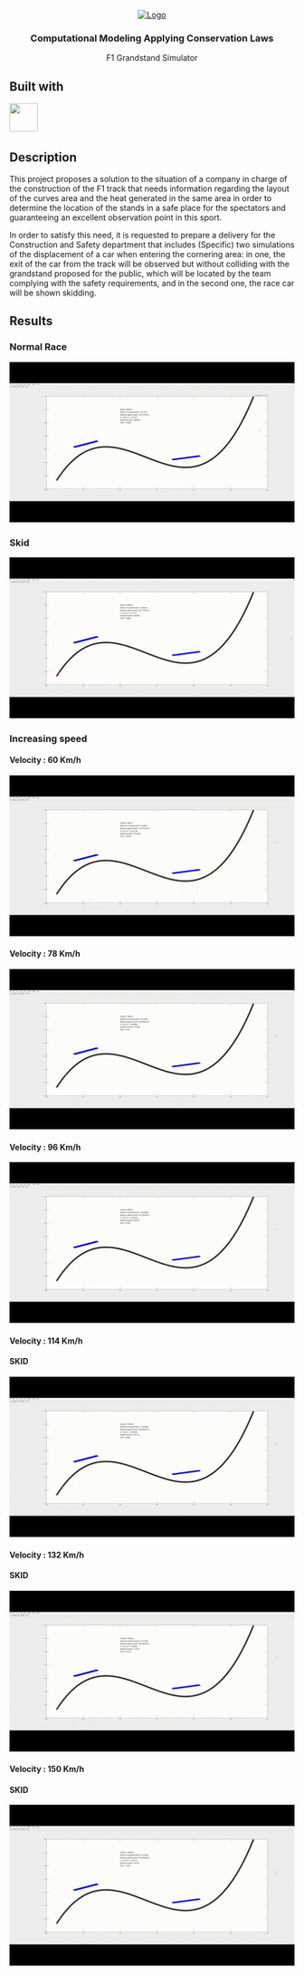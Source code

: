 <div id="top"></div>

<br />

<div align="center">
  <a href="https://github.com/sayuri-gui/F1-grandstand-simulator.git">
    <img src="https://upload.wikimedia.org/wikipedia/commons/4/47/Logo_del_ITESM.svg" alt="Logo" width="80" height="80">
  </a>
<h3 align="center">Computational Modeling Applying Conservation Laws</h3>
<p align="center"> F1 Grandstand Simulator

</div>

## Built with
<div>
<img width="50px" height="50px" src="https://skillicons.dev/icons?i=matlab"/>
</div>

## Description

This project proposes a solution to the situation of a company in charge of the construction of the F1 track that needs information regarding the layout of the curves area and the heat generated in the same area in order to determine the location of the stands in a safe place for the spectators and guaranteeing an excellent observation point in this sport.

In order to satisfy this need, it is requested to prepare a delivery for the Construction and Safety department that includes (Specific) two simulations of the displacement of a car when entering the cornering area: in one, the exit of the car from the track will be observed but without colliding with the grandstand proposed for the public, which will be located by the team complying with the safety requirements, and in the second one, the race car will be shown skidding.

## Results
### Normal Race
<img src="https://raw.githubusercontent.com/sayuriGui/F1-grandstand-simulator/main/Race.gif">

### Skid
<img src="https://raw.githubusercontent.com/sayuriGui/F1-grandstand-simulator/main/Skid.gif">

### Increasing speed
<h4>Velocity : 60 Km/h</h4>
<img src="https://raw.githubusercontent.com/sayuriGui/F1-grandstand-simulator/main/60.gif">
<h4>Velocity : 78 Km/h</h4>
<img src="https://raw.githubusercontent.com/sayuriGui/F1-grandstand-simulator/main/78.gif">
<h4>Velocity : 96 Km/h</h4>
<img src="https://raw.githubusercontent.com/sayuriGui/F1-grandstand-simulator/main/96.gif">
<h4>Velocity : 114 Km/h</h4>
<h4>SKID</h4>
<img src="https://raw.githubusercontent.com/sayuriGui/F1-grandstand-simulator/main/114.gif">
<h4>Velocity : 132 Km/h</h4>
<h4>SKID</h4>
<img src="https://raw.githubusercontent.com/sayuriGui/F1-grandstand-simulator/main/132.gif">
<h4>Velocity : 150 Km/h</h4>
<h4>SKID</h4>
<img src="https://raw.githubusercontent.com/sayuriGui/F1-grandstand-simulator/main/150.gif">
